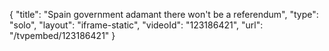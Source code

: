 {
    "title": "Spain government adamant there won't be a referendum",
    "type": "solo",
    "layout": "iframe-static",
    "videoId": "123186421",
    "url": "\/tvpembed\/123186421"
}